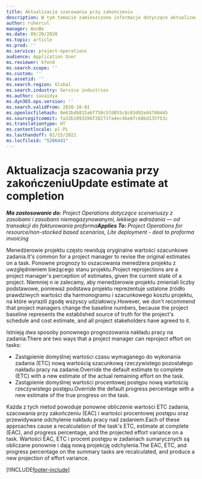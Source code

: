 ```yaml
---
title: Aktualizacja szacowania przy zakończeniu
description: W tym temacie zamieszczono informacje dotyczące aktualizowania projekcji w projekcie.
author: ruhercul
manager: AnnBe
ms.date: 09/20/2020
ms.topic: article
ms.prod: ''
ms.service: project-operations
audience: Application User
ms.reviewer: kfend
ms.search.scope: ''
ms.custom: ''
ms.assetid: ''
ms.search.region: Global
ms.search.industry: Service industries
ms.author: suvaidya
ms.dyn365.ops.version: ''
ms.search.validFrom: 2020-10-01
ms.openlocfilehash: 0e63bdb815a6f758c57d055c8c03d92e04700445
ms.sourcegitcommit: fa32b1893286f20271fa4ec4be8fc68bd135f53c
ms.translationtype: HT
ms.contentlocale: pl-PL
ms.lasthandoff: 02/15/2021
ms.locfileid: "5286441"
---
```

# <a name="update-estimate-at-completion"></a><span data-ttu-id="ac61d-103">Aktualizacja szacowania przy zakończeniu</span><span class="sxs-lookup"><span data-stu-id="ac61d-103">Update estimate at completion</span></span>

<span data-ttu-id="ac61d-104">_**Ma zastosowanie do:** Project Operations dotyczące scenariuszy z zasobami i zasobami niemagazynowanymi, lekkiego wdrażania — od transakcji do fakturowania proforma_</span><span class="sxs-lookup"><span data-stu-id="ac61d-104">_**Applies To:** Project Operations for resource/non-stocked based scenarios, Lite deployment - deal to proforma invoicing_</span></span>

<span data-ttu-id="ac61d-105">Menedżerowie projektu często rewidują oryginalne wartości szacunkowe zadania.</span><span class="sxs-lookup"><span data-stu-id="ac61d-105">It's common for a project manager to revise the original estimates on a task.</span></span> <span data-ttu-id="ac61d-106">Ponowne prognozy to oszacowania menedżera projektu z uwzględnieniem bieżącego stanu projektu.</span><span class="sxs-lookup"><span data-stu-id="ac61d-106">Project reprojections are a project manager's perception of estimates, given the current state of a project.</span></span> <span data-ttu-id="ac61d-107">Niemniej n ie zalecamy, aby menedżerowie projektu zmieniali liczby podstawowe, ponieważ podstawa projektu reprezentuje ustalone źródło prawdziwych wartości dla harmonogramu i szacunkowego kosztu projektu, na które wyrazili zgodę wszyscy udziałowcy.</span><span class="sxs-lookup"><span data-stu-id="ac61d-107">However, we don't recommend that project managers change the baseline numbers, because the project baseline represents the established source of truth for the project's schedule and cost estimate, and all project stakeholders have agreed to it.</span></span>

<span data-ttu-id="ac61d-108">Istnieją dwa sposoby ponownego prognozowania nakładu pracy na zadania:</span><span class="sxs-lookup"><span data-stu-id="ac61d-108">There are two ways that a project manager can reproject effort on tasks:</span></span>

- <span data-ttu-id="ac61d-109">Zastąpienie domyślnej wartości czasu wymaganego do wykonania zadania (ETC) nową wartością szacunkową rzeczywistego pozostałego nakładu pracy na zadanie.</span><span class="sxs-lookup"><span data-stu-id="ac61d-109">Override the default estimate to complete (ETC) with a new estimate of the actual remaining effort on the task.</span></span> 
- <span data-ttu-id="ac61d-110">Zastąpienie domyślnej wartości procentowej postępu nową wartością rzeczywistego postępu.</span><span class="sxs-lookup"><span data-stu-id="ac61d-110">Override the default progress percentage with a new estimate of the true progress on the task.</span></span>

<span data-ttu-id="ac61d-111">Każda z tych metod powoduje ponowne obliczenie wartości ETC zadania, szacowania przy zakończeniu (EAC) i wartości procentowej postępu oraz przewidywane odchylenie nakładu pracy nad zadaniem.</span><span class="sxs-lookup"><span data-stu-id="ac61d-111">Each of these approaches cause a recalculation of the task's ETC, estimate at complete (EAC), and progress percentage, and the projected effort variance on a task.</span></span> <span data-ttu-id="ac61d-112">Wartości EAC, ETC i procent postępu w zadaniach sumarycznych są obliczane ponownie i dają nową projekcję odchylenia.</span><span class="sxs-lookup"><span data-stu-id="ac61d-112">The EAC, ETC, and progress percentage on the summary tasks are recalculated, and produce a new projection of effort variance.</span></span>


[!INCLUDE[footer-include](../includes/footer-banner.md)]